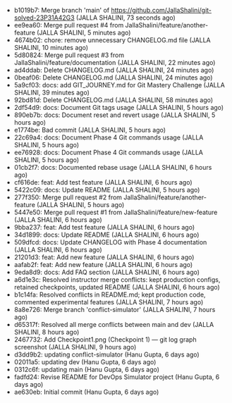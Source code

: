 - b1019b7: Merge branch 'main' of https://github.com/JallaShalini/git-solved-23P31A42G3 (JALLA SHALINI, 73 seconds ago)
- ee9ea60: Merge pull request #4 from JallaShalini/feature/another-feature (JALLA SHALINI, 5 minutes ago)
- 4674b02: chore: remove unnecessary CHANGELOG.md file (JALLA SHALINI, 10 minutes ago)
- 5d80824: Merge pull request #3 from JallaShalini/feature/documentation (JALLA SHALINI, 22 minutes ago)
- ad4ddab: Delete CHANGELOG.md (JALLA SHALINI, 24 minutes ago)
- 0beaf06: Delete CHANGELOG.md (JALLA SHALINI, 24 minutes ago)
- 5a9cf03: docs: add GIT_JOURNEY.md for Git Mastery Challenge (JALLA SHALINI, 39 minutes ago)
- 92bd81d: Delete CHANGELOG.md (JALLA SHALINI, 58 minutes ago)
- 2df54d9: docs: Document Git tags usage (JALLA SHALINI, 5 hours ago)
- 890eb7b: docs: Document reset and revert usage (JALLA SHALINI, 5 hours ago)
- e1774be: Bad commit (JALLA SHALINI, 5 hours ago)
- 22c69a4: docs: Document Phase 4 Git commands usage (JALLA SHALINI, 5 hours ago)
- ee76928: docs: Document Phase 4 Git commands usage (JALLA SHALINI, 5 hours ago)
- 01cb2f7: docs: Documented rebase usage (JALLA SHALINI, 6 hours ago)
- cf616de: feat: Add test feature (JALLA SHALINI, 6 hours ago)
- 5422c09: docs: Update README (JALLA SHALINI, 5 hours ago)
- 277f350: Merge pull request #2 from JallaShalini/feature/another-feature (JALLA SHALINI, 5 hours ago)
- 5447e50: Merge pull request #1 from JallaShalini/feature/new-feature (JALLA SHALINI, 6 hours ago)
- 9bba237: feat: Add test feature (JALLA SHALINI, 6 hours ago)
- 34d1899: docs: Update README (JALLA SHALINI, 6 hours ago)
- 509dfcd: docs: Update CHANGELOG with Phase 4 documentation (JALLA SHALINI, 6 hours ago)
- 21201d3: feat: Add new feature (JALLA SHALINI, 6 hours ago)
- aafab2f: feat: Add new feature (JALLA SHALINI, 6 hours ago)
- 9eda8d9: docs: Add FAQ section (JALLA SHALINI, 6 hours ago)
- a6d1e3c: Resolved instructor merge conflicts: kept production configs, retained checkpoints, updated README (JALLA SHALINI, 6 hours ago)
- b1c14fa: Resolved conflicts in README.md; kept production code, commented experimental features (JALLA SHALINI, 7 hours ago)
- 8a8e726: Merge branch 'conflict-simulator' (JALLA SHALINI, 7 hours ago)
- d65317f: Resolved all merge conflicts between main and dev (JALLA SHALINI, 8 hours ago)
- 2467732: Add Checkpoint1.png (Checkpoint 1) — git log graph screenshot (JALLA SHALINI, 9 hours ago)
- d3dd9b2: updating conflict-simulator (Hanu Gupta, 6 days ago)
- 02011a5: updating dev (Hanu Gupta, 6 days ago)
- 0312c6f: updating main (Hanu Gupta, 6 days ago)
- fadfd24: Revise README for DevOps Simulator project (Hanu Gupta, 6 days ago)
- ae630eb: Initial commit (Hanu Gupta, 6 days ago)